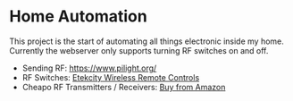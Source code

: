 Home Automation
===============

This project is the start of automating all things electronic inside my home.
Currently the webserver only supports turning RF switches on and off.

- Sending RF: <https://www.pilight.org/>
- RF Switches: [Etekcity Wireless Remote Controls][switches]
- Cheapo RF Transmitters / Receivers: [Buy from Amazon][rf]

[switches]: http://www.amazon.com/Etekcity-Wireless-Electrical-Household-Appliances/dp/B00DQELHBS/
[rf]: http://www.amazon.com/receiver-Superregeneration-Wireless-Transmitter-Burglar/dp/B008A4UWK6


